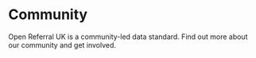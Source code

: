 # Community

Open Referral UK is a community-led data standard. Find out more about our community and get involved.